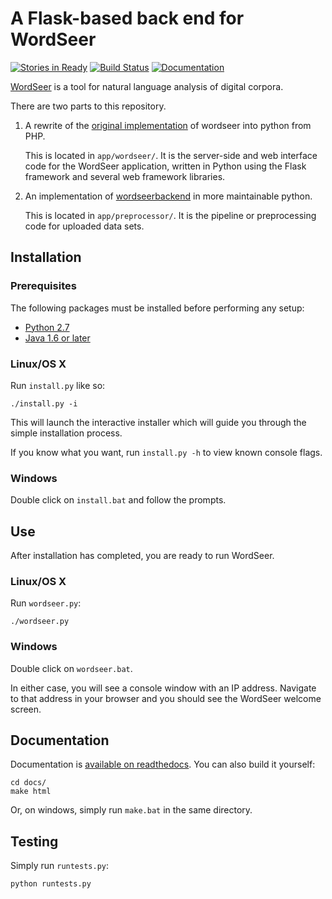 # A Flask-based back end for WordSeer

[![Stories in Ready](https://badge.waffle.io/wordseer/wordseer_flask.png?label=ready&title=Ready)](https://waffle.io/wordseer/wordseer_flask)
[![Build Status](https://travis-ci.org/Wordseer/wordseer_flask.svg?branch=master)](https://travis-ci.org/Wordseer/wordseer_flask)
[![Documentation](https://readthedocs.org/projects/wordseer-flask/badge/?version=latest)](http://wordseer-flask.readthedocs.org/en/latest/)

[WordSeer](http://wordseer.berkeley.edu/) is a tool for natural language
analysis of digital corpora.

There are two parts to this repository.

1. A rewrite of the
[original implementation](https://bitbucket.org/silverasm/wordseer/overview)
of wordseer into python from PHP.

    This is located in `app/wordseer/`. It is the server-side and web interface
    code for the WordSeer application, written in Python using the Flask
    framework and several web framework libraries.


2. An implementation of
[wordseerbackend](https://bitbucket.org/silverasm/wordseerbackend/overview) in
more maintainable python.

    This is located in `app/preprocessor/`. It is the pipeline or
    preprocessing code for uploaded data sets.

## Installation

### Prerequisites

The following packages must be installed before performing any setup:

- [Python 2.7](https://python.org/download)
- [Java 1.6 or later](https://www.java.com/en/download/manual.jsp)

### Linux/OS X

Run `install.py` like so:

    ./install.py -i

This will launch the interactive installer which will guide you through the
simple installation process.

If you know what you want, run `install.py -h` to view known console flags.

### Windows

Double click on `install.bat` and follow the prompts.

## Use

After installation has completed, you are ready to run WordSeer.

### Linux/OS X

Run `wordseer.py`:

    ./wordseer.py

### Windows

Double click on `wordseer.bat`.

In either case, you will see a console window with an IP address. Navigate
to that address in your browser and you should see the WordSeer welcome
screen.

## Documentation
Documentation is
[available on readthedocs](http://wordseer-flask.readthedocs.org). You can also
build it yourself:

	cd docs/
	make html

Or, on windows, simply run `make.bat` in the same directory.

## Testing
Simply run `runtests.py`:

    python runtests.py

